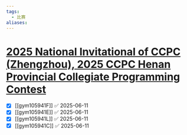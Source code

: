 ```yaml
---
tags:
  - 比赛
aliases:
---
```

# [2025 National Invitational of CCPC (Zhengzhou), 2025 CCPC Henan Provincial Collegiate Programming Contest](https://codeforces.com/gym/105941)

- [x] [[gym105941F]] ✅ 2025-06-11
- [x] [[gym105941E]] ✅ 2025-06-11
- [x] [[gym105941L]] ✅ 2025-06-11
- [x] [[gym105941C]] ✅ 2025-06-11
